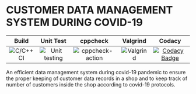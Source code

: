 # CUSTOMER DATA MANAGEMENT SYSTEM DURING COVID-19

|Build|Unit Test|cppcheck|Valgrind|Codacy|
|:--:|:--:|:--:|:--:|:--:|
|![C/C++ CI](https://github.com/stepin654321/MiniProject_Template/workflows/C/C++%20CI/badge.svg)|![Unit testing](https://github.com/stepin654321/MiniProject_Template/workflows/Unit%20testing/badge.svg)|![cppcheck-action](https://github.com/stepin654321/MiniProject_Template/workflows/cppcheck-action/badge.svg)|![Valgrind](https://github.com/stepin654321/MiniProject_Template/workflows/Valgrind/badge.svg)|[![Codacy Badge](https://api.codacy.com/project/badge/Grade/0bb7b3c0897541209cef388467b8710d)](https://app.codacy.com/gh/stepin105082/CustomerDataManagementSystemDuringCovid19?utm_source=github.com&utm_medium=referral&utm_content=stepin105082/CustomerDataManagementSystemDuringCovid19&utm_campaign=Badge_Grade)|

An efficient data management system during covid-19 pandemic to ensure the proper keeping of customer data records in a shop and to keep track of number of customers inside the shop according to covid-19 protocols.
